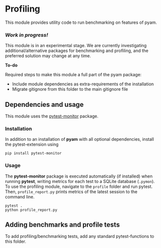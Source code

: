 # Profiling

This module provides utility code to run benchmarking on features of pyam.

### *Work in progress!*

This module is in an experimental stage.
We are currently investigating additional/alternative packages for benchmarking
and profiling, and the preferred solution may change at any time.

**To-do** 

Required steps to make this module a full part of the pyam package:

- Include module dependencies as extra-requirements of the installation
- Migrate gitignore from this folder to the main gitignore file

## Dependencies and usage

This module uses the [pytest-monitor](https://pytest-monitor.readthedocs.io) package.

### Installation

In addition to an installation of **pyam** with all optional dependencies,
install the pytest-extension using

```
pip install pytest-monitor
```

### Usage

The **pytest-monitor** package is executed automatically (if installed) when
running **pytest**, writing metrics for each test to a SQLite database (``.pymon``).
To use the profiling module, navigate to the `profile` folder and run pytest.
Then, ``profile_report.py`` prints metrics of the latest session to the command line.

```
pytest .
python profile_report.py
```

## Adding benchmarks and profile tests

To add profiling/benchmarking tests, add any standard pytest-functions to this folder.
